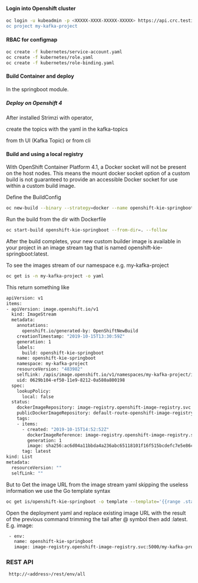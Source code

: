 #### Login into Openshift cluster
```sh
oc login -u kubeadmin -p <XXXXX-XXXX-XXXXX-XXXXX> https://api.crc.testing:6443'
oc project my-kafka-project

```

#### RBAC for configmap
```sh
oc create -f kubernetes/service-account.yaml
oc create -f kubernetes/role.yaml
oc create -f kubernetes/role-binding.yaml

```
#### Build Container and deploy
In the springboot module.

##### Deploy on Openshift 4
After installed Strimzi with operator, 

create the topics with the yaml in the kafka-topics

from th UI (Kafka Topic) or from cli

#### Build and using a local registry 

With OpenShift Container Platform 4.1, a Docker socket will not be present on the host nodes. 
This means the mount docker socket option of a custom build is not guaranteed to provide an 
accessible Docker socket for use within a custom build image.

Define the BuildConfig
```sh
oc new-build --binary --strategy=docker --name openshift-kie-springboot
```

Run the build from the dir with Dockerfile
```sh
oc start-build openshift-kie-springboot --from-dir=. --follow
```

After the build completes, your new custom builder image is available in your project in an image stream tag 
that is named openshift-kie-springboot:latest.


To see the images stream of our namespace e.g. my-kafka-project
```sh
oc get is -n my-kafka-project -o yaml
```

This return something like 
```sh
apiVersion: v1
items:
- apiVersion: image.openshift.io/v1
  kind: ImageStream
  metadata:
    annotations:
      openshift.io/generated-by: OpenShiftNewBuild
    creationTimestamp: "2019-10-15T13:30:59Z"
    generation: 1
    labels:
      build: openshift-kie-springboot
    name: openshift-kie-springboot
    namespace: my-kafka-project
    resourceVersion: "483982"
    selfLink: /apis/image.openshift.io/v1/namespaces/my-kafka-project/imagestreams/openshift-kie-springboot
    uid: 0629b104-ef50-11e9-8212-0a580a800198
  spec:
    lookupPolicy:
      local: false
  status:
    dockerImageRepository: image-registry.openshift-image-registry.svc:5000/my-kafka-project/openshift-kie-springboot
    publicDockerImageRepository: default-route-openshift-image-registry.apps-crc.testing/my-kafka-project/openshift-kie-springboot
    tags:
    - items:
      - created: "2019-10-15T14:52:52Z"
        dockerImageReference: image-registry.openshift-image-registry.svc:5000/my-kafka-project/openshift-kie-springboot@sha256:ac6d04a11bbda4a236abc65118101f16f515bcdefc7e5e86c9f6bb21cd227ca0
        generation: 1
        image: sha256:ac6d04a11bbda4a236abc65118101f16f515bcdefc7e5e86c9f6bb21cd227ca0
      tag: latest
kind: List
metadata:
  resourceVersion: ""
  selfLink: ""
```

But to Get the image URL from the image stream yaml skipping the useless information we use the Go template syntax
```sh
oc get is/openshift-kie-springboot -o template --template='{{range .status.tags}}{{range .items}}{{.dockerImageReference}}{{end}}{{end}}'
```
Open the deployment yaml and replace existing image URL with the result of the previous command trimming the tail after @ symbol then add :latest. 
E.g. image: 
```sh
 - env:
   name: openshift-kie-springboot
   image: image-registry.openshift-image-registry.svc:5000/my-kafka-project/openshift-kie-springboot:latest
```
  
### REST API
```sh
 http://<address>/rest/env/all
```
